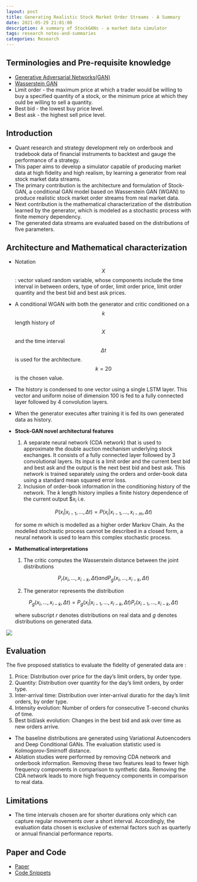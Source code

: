 ```yaml
---
layout: post
title: Generating Realistic Stock Market Order Streams - A Summary
date: 2021-05-29 21:01:00
description: A summary of StockGANs - a market data simulator
tags: research notes-and-summaries
categories: Research
---
```


## Terminologies and Pre-requisite knowledge

* [Generative Adversarial Networks(GAN)](https://arxiv.org/abs/1406.2661)
* [Wasserstein GAN](https://arxiv.org/abs/1701.07875)
* Limit order - the maximum price at which a trader would be willing to buy a specified quantity of a stock, or the minimum price at which they  ould be willing to sell a quantity.
* Best bid - the lowest buy price level.
* Best ask - the highest sell price level.

## Introduction

* Quant research and strategy development rely on orderbook and tradebook data of financial instruments to backtest and gauge the performance of a strategy.
* This paper aims to develop a simulator capable of producing market data at high fidelity and high realism, by learning a generator from real stock market data streams.
* The primary contribution is the architecture and formulation of Stock-GAN, a conditional GAN model based on Wasserstein GAN (WGAN) to produce realistic stock market order streams from real market data.
* Next contribution is the mathematical characterization of the distribution learned by the generator, which is modeled as a stochastic process with finite memory dependency.
* The generated data streams are evaluated based on the distributions of five parameters.

## Architecture and Mathematical characterization

* Notation $$X$$ :  vector valued random variable, whose components include the time interval in between orders, type of order, limit order price, limit order quantity and the best bid and best ask prices.
* A conditional WGAN with both the generator and critic conditioned on a $$k$$ length history of $$X$$ and the time interval $$Δt$$ is used for the architecture. $$k = 20$$ is the chosen value.
* The history is condensed to one vector using a single LSTM layer. This vector and uniform noise of dimension 100 is fed to a fully connected layer followed by 4 convolution layers.
* When the generator executes after training it is fed its own generated data as history.
* **Stock-GAN novel architectural features**
    1. A separate neural network (CDA network) that is used to approximate the double auction mechanism underlying stock exchanges. It consists of a fully connected layer followed by 3 convolutional layers. Its input is a limit order and the current best bid and best ask and the output is the next best bid and best ask. This network is trained separately using the orders and order-book data using a standard mean squared error loss.
    2. Inclusion of order-book information in the conditioning history of the network. The $k$ length history implies a finite history dependence of the current output $$x_i$ i.e.

    $$
    P(x_i | x_{i−1} , ... , Δt) = P(x_i | x_{i−1} , ... , x_{i−m} , Δt)
    $$

    for some _m_ which is modelled as a higher order Markov Chain. As the modelled stochastic process cannot be described in a closed form, a neural network is used to learn this complex stochastic process.

* **Mathematical interpretations**
    1. The critic computes the Wasserstein distance between the joint distributions

    $$
    P_{r}(x_{i}, ... , x_{i−k}, Δt) and P_{g}(x_{i}, ... , x_{i−k} , Δt)
    $$

    2. The generator represents the distribution

    $$
    P_{g}(x_{i}, ... , x_{i−k} , Δt) = P_{g} (x_{i} | x_{i−1} , ... , x_{i−k} , Δt)P_{r}(x_{i−1} , ... , x_{i−k} , Δt)
    $$

     where subscript _r_ denotes distributions on real data and _g_ denotes distributions on generated data.

![](./images/StockGAN.png)

## Evaluation

The five proposed statistics to evaluate the fidelity of generated data are :

1. Price: Distribution over price for the day’s limit orders, by order type.
2. Quantity: Distribution over quantity for the day’s limit orders, by order type.
3. Inter-arrival time: Distribution over inter-arrival duratio for the day’s limit orders, by order type.
4. Intensity evolution: Number of orders for consecutive T-second chunks of time.
5. Best bid/ask evolution: Changes in the best bid and ask over time as new orders arrive.

* The baseline distributions are generated using Variational Autoencoders and Deep Conditional GANs. The evaluation statistic used is Kolmogorov-Smirnoff distance.
* Ablation studies were performed by removing CDA network and orderbook information. Removing these two features lead to fewer high frequency components in comparison to synthetic data. Removing the CDA network leads to more high frequency components in comparison to real data.

## Limitations

* The time intervals chosen are for shorter durations only which can capture regular movements over a short interval. Accordingly, the evaluation data chosen is exclusive of external factors such as quarterly or annual financial performance reports.

## Paper and Code

* [Paper](https://ojs.aaai.org//index.php/AAAI/article/view/5415)
* [Code Snippets](https://openreview.net/pdf?id=rke41hC5Km)
